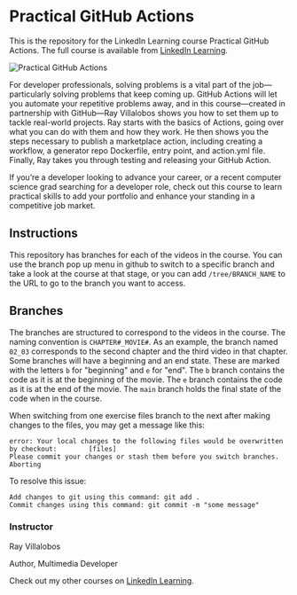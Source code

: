 # Practical GitHub Actions
This is the repository for the LinkedIn Learning course Practical GitHub Actions. The full course is available from [LinkedIn Learning][lil-course-url].

![Practical GitHub Actions][lil-thumbnail-url] 

For developer professionals, solving problems is a vital part of the job—particularly solving problems that keep coming up. GitHub Actions will let you automate your repetitive problems away, and in this course—created in partnership with GitHub—Ray Villalobos shows you how to set them up to tackle real-world projects. Ray starts with the basics of Actions, going over what you can do with them and how they work. He then shows you the steps necessary to publish a marketplace action, including creating a workflow, a generator repo Dockerfile, entry point, and action.yml file. Finally, Ray takes you through testing and releasing your GitHub Action.

If you’re a developer looking to advance your career, or a recent computer science grad searching for a developer role, check out this course to learn practical skills to add your portfolio and enhance your standing in a competitive job market.

## Instructions
This repository has branches for each of the videos in the course. You can use the branch pop up menu in github to switch to a specific branch and take a look at the course at that stage, or you can add `/tree/BRANCH_NAME` to the URL to go to the branch you want to access.

## Branches
The branches are structured to correspond to the videos in the course. The naming convention is `CHAPTER#_MOVIE#`. As an example, the branch named `02_03` corresponds to the second chapter and the third video in that chapter. 
Some branches will have a beginning and an end state. These are marked with the letters `b` for "beginning" and `e` for "end". The `b` branch contains the code as it is at the beginning of the movie. The `e` branch contains the code as it is at the end of the movie. The `main` branch holds the final state of the code when in the course.

When switching from one exercise files branch to the next after making changes to the files, you may get a message like this:

    error: Your local changes to the following files would be overwritten by checkout:        [files]
    Please commit your changes or stash them before you switch branches.
    Aborting

To resolve this issue:
	
    Add changes to git using this command: git add .
	Commit changes using this command: git commit -m "some message"



### Instructor

Ray Villalobos 
                            
Author, Multimedia Developer

                            

Check out my other courses on [LinkedIn Learning](https://www.linkedin.com/learning/instructors/ray-villalobos).

[lil-course-url]: https://www.linkedin.com/learning/practical-github-actions
[lil-thumbnail-url]: https://media.licdn.com/dms/image/D560DAQHTXEX1TA50Kw/learning-public-crop_675_1200/0/1685056279542?e=2147483647&v=beta&t=jzWirzknPA523bfHaOrsJsZ0V5GAVPej6kJ06BeMM5c

